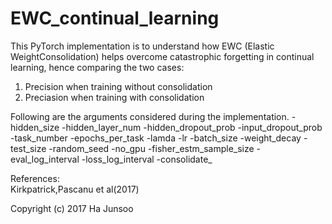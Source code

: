# EWC_continual_learning

This PyTorch implementation is to understand how EWC (Elastic WeightConsolidation) helps overcome catastrophic forgetting in continual learning, hence comparing the two cases:
1) Precision when training without consolidation
2) Preciasion when training with consolidation

Following are the arguments considered during the implementation.
-hidden_size
-hidden_layer_num
-hidden_dropout_prob
-input_dropout_prob
-task_number
-epochs_per_task
-lamda
-lr
-batch_size
-weight_decay
-test_size
-random_seed
-no_gpu
-fisher_estm_sample_size
-eval_log_interval
-loss_log_interval
-consolidate_






References:  
Kirkpatrick,Pascanu et al(2017)

Copyright (c) 2017 Ha Junsoo
